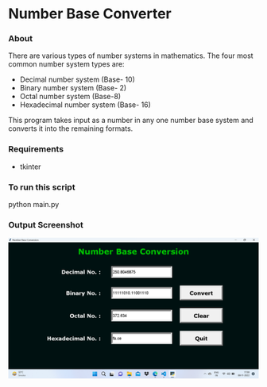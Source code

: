 # Number Base Converter

### About

There are various types of number systems in mathematics. The four most common number system types are:
   + Decimal number system (Base- 10)
   + Binary number system (Base- 2)
   + Octal number system (Base-8)
   + Hexadecimal number system (Base- 16)

This program takes input as a number in any one number base system and converts it into the remaining formats.

### Requirements
  + tkinter

### To run this script
python main.py

### Output Screenshot
![](output.png "Sample Output")